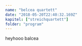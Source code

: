 ```yaml
---
name: "belcea quartett"
date: "2018-05-20T22:40:32.169Z"
kapitel: ["streichquartett"]
folder: "program"
---
```


<p>heyhooo balcea</p>

